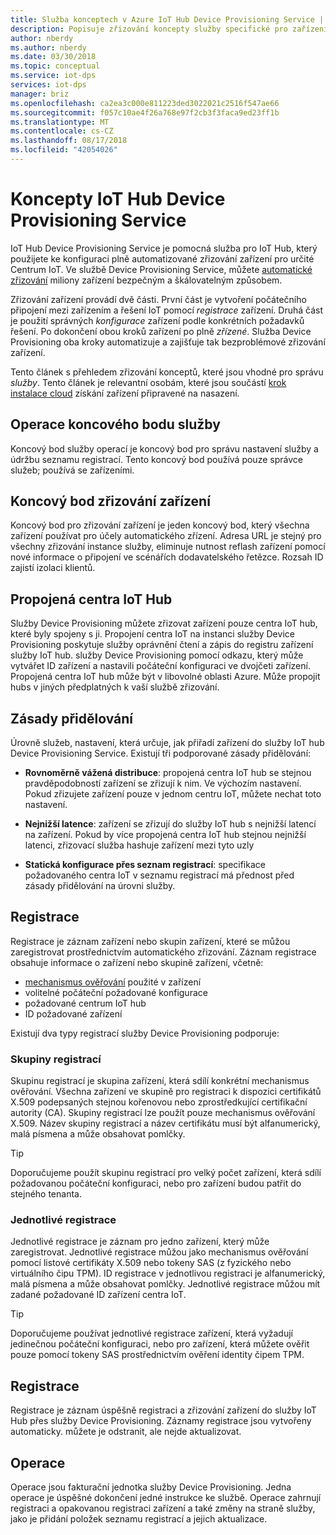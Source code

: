 ```yaml
---
title: Služba konceptech v Azure IoT Hub Device Provisioning Service | Dokumentace Microsoftu
description: Popisuje zřizování koncepty služby specifické pro zařízení pomocí služby Azure Device Provisioning a centrem IoT
author: nberdy
ms.author: nberdy
ms.date: 03/30/2018
ms.topic: conceptual
ms.service: iot-dps
services: iot-dps
manager: briz
ms.openlocfilehash: ca2ea3c000e811223ded3022021c2516f547ae66
ms.sourcegitcommit: f057c10ae4f26a768e97f2cb3f3faca9ed23ff1b
ms.translationtype: MT
ms.contentlocale: cs-CZ
ms.lasthandoff: 08/17/2018
ms.locfileid: "42054026"
---
```

# <a name="iot-hub-device-provisioning-service-concepts"></a>Koncepty IoT Hub Device Provisioning Service

IoT Hub Device Provisioning Service je pomocná služba pro IoT Hub, který použijete ke konfiguraci plně automatizované zřizování zařízení pro určité Centrum IoT. Ve službě Device Provisioning Service, můžete [automatické zřizování](concepts-auto-provisioning.md) miliony zařízení bezpečným a škálovatelným způsobem.

Zřizování zařízení provádí dvě části. První část je vytvoření počátečního připojení mezi zařízením a řešení IoT pomocí *registrace* zařízení. Druhá část je použití správných *konfigurace* zařízení podle konkrétních požadavků řešení. Po dokončení obou kroků zařízení po plně *zřízené*. Služba Device Provisioning oba kroky automatizuje a zajišťuje tak bezproblémové zřizování zařízení.

Tento článek s přehledem zřizování konceptů, které jsou vhodné pro správu *služby*. Tento článek je relevantní osobám, které jsou součástí [krok instalace cloud](about-iot-dps.md#cloud-setup-step) získání zařízení připravené na nasazení.

## <a name="service-operations-endpoint"></a>Operace koncového bodu služby

Koncový bod služby operací je koncový bod pro správu nastavení služby a údržbu seznamu registrací. Tento koncový bod používá pouze správce služeb; používá se zařízeními.

## <a name="device-provisioning-endpoint"></a>Koncový bod zřizování zařízení

Koncový bod pro zřizování zařízení je jeden koncový bod, který všechna zařízení používat pro účely automatického zřízení. Adresa URL je stejný pro všechny zřizování instance služby, eliminuje nutnost reflash zařízení pomocí nové informace o připojení ve scénářích dodavatelského řetězce. Rozsah ID zajistí izolaci klientů.

## <a name="linked-iot-hubs"></a>Propojená centra IoT Hub

Služby Device Provisioning můžete zřizovat zařízení pouze centra IoT hub, které byly spojeny s ji. Propojení centra IoT na instanci služby Device Provisioning poskytuje služby oprávnění čtení a zápis do registru zařízení služby IoT hub. služby Device Provisioning pomocí odkazu, který může vytvářet ID zařízení a nastavili počáteční konfiguraci ve dvojčeti zařízení. Propojená centra IoT hub může být v libovolné oblasti Azure. Může propojit hubs v jiných předplatných k vaší službě zřizování.

## <a name="allocation-policy"></a>Zásady přidělování

Úrovně služeb, nastavení, která určuje, jak přiřadí zařízení do služby IoT hub Device Provisioning Service. Existují tři podporované zásady přidělování:

* **Rovnoměrně vážená distribuce**: propojená centra IoT hub se stejnou pravděpodobností zařízení se zřizují k nim. Ve výchozím nastavení. Pokud zřizujete zařízení pouze v jednom centru IoT, můžete nechat toto nastavení.

* **Nejnižší latence**: zařízení se zřizují do služby IoT hub s nejnižší latencí na zařízení. Pokud by více propojená centra IoT hub stejnou nejnižší latenci, zřizovací služba hashuje zařízení mezi tyto uzly

* **Statická konfigurace přes seznam registrací**: specifikace požadovaného centra IoT v seznamu registrací má přednost před zásady přidělování na úrovni služby.

## <a name="enrollment"></a>Registrace

Registrace je záznam zařízení nebo skupin zařízení, které se můžou zaregistrovat prostřednictvím automatického zřizování. Záznam registrace obsahuje informace o zařízení nebo skupině zařízení, včetně:
- [mechanismus ověřování](concepts-security.md#attestation-mechanism) použité v zařízení
- volitelné počáteční požadované konfigurace
- požadované centrum IoT hub
- ID požadované zařízení

Existují dva typy registrací služby Device Provisioning podporuje:

### <a name="enrollment-group"></a>Skupiny registrací

Skupinu registrací je skupina zařízení, která sdílí konkrétní mechanismus ověřování. Všechna zařízení ve skupině pro registraci k dispozici certifikátů X.509 podepsaných stejnou kořenovou nebo zprostředkující certifikační autority (CA). Skupiny registrací lze použít pouze mechanismus ověřování X.509. Název skupiny registrací a název certifikátu musí být alfanumerický, malá písmena a může obsahovat pomlčky.

> [!TIP]
> Doporučujeme použít skupinu registrací pro velký počet zařízení, která sdílí požadovanou počáteční konfiguraci, nebo pro zařízení budou patřit do stejného tenanta.

### <a name="individual-enrollment"></a>Jednotlivé registrace

Jednotlivé registrace je záznam pro jedno zařízení, který může zaregistrovat. Jednotlivé registrace můžou jako mechanismus ověřování pomocí listové certifikáty X.509 nebo tokeny SAS (z fyzického nebo virtuálního čipu TPM). ID registrace v jednotlivou registraci je alfanumerický, malá písmena a může obsahovat pomlčky. Jednotlivé registrace můžou mít zadané požadované ID zařízení centra IoT.

> [!TIP]
> Doporučujeme používat jednotlivé registrace zařízení, která vyžadují jedinečnou počáteční konfiguraci, nebo pro zařízení, která můžete ověřit pouze pomocí tokeny SAS prostřednictvím ověření identity čipem TPM.

## <a name="registration"></a>Registrace

Registrace je záznam úspěšně registraci a zřizování zařízení do služby IoT Hub přes služby Device Provisioning. Záznamy registrace jsou vytvořeny automaticky. můžete je odstranit, ale nejde aktualizovat.

## <a name="operations"></a>Operace

Operace jsou fakturační jednotka služby Device Provisioning. Jedna operace je úspěšné dokončení jedné instrukce ke službě. Operace zahrnují registraci a opakovanou registraci zařízení a také změny na straně služby, jako je přidání položek seznamu registrací a jejich aktualizace.
